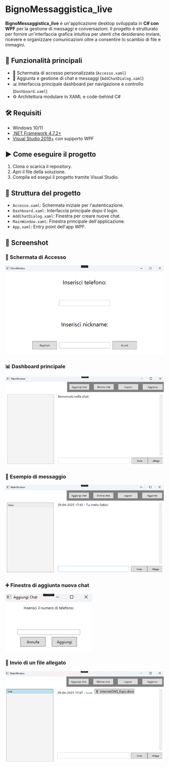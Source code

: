 # BignoMessaggistica_live

**BignoMessaggistica_live** è un'applicazione desktop sviluppata in **C# con WPF** per la gestione di messaggi e conversazioni. Il progetto è strutturato per fornire un'interfaccia grafica intuitiva per utenti che desiderano inviare, ricevere e organizzare comunicazioni oltre a consentire lo scambio di file e immagini.

## 🚀 Funzionalità principali

- 🔐 Schermata di accesso personalizzata (`Accesso.xaml`)
- 💬 Aggiunta e gestione di chat e messaggi (`AddChatDialog.xaml`)
- 📊 Interfaccia principale dashboard per navigazione e controllo (`Dashboard.xaml`)
- ⚙️ Architettura modulare in XAML e code-behind C#

## 🛠 Requisiti

- Windows 10/11
- [.NET Framework 4.7.2+](https://dotnet.microsoft.com/en-us/download/dotnet-framework)
- [Visual Studio 2019+](https://visualstudio.microsoft.com/) con supporto WPF

## ▶️ Come eseguire il progetto

1. Clona o scarica il repository.
2. Apri il file della soluzione.  
3. Compila ed esegui il progetto tramite Visual Studio.

## 📁 Struttura del progetto

- `Accesso.xaml`: Schermata iniziale per l'autenticazione.
- `Dashboard.xaml`: Interfaccia principale dopo il login.
- `AddChatDialog.xaml`: Finestra per creare nuove chat.
- `MainWindow.xaml`: Finestra principale dell'applicazione.
- `App.xaml`: Entry point dell'app WPF.

## 📸 Screenshot

### 🔐 Schermata di Accesso
![Accesso](images/accesso.png)

### 📊 Dashboard principale
![Dashboard](images/dashboard.png)

### 💬 Esempio di messaggio
![Messaggio](images/messaggio.png)

### ➕ Finestra di aggiunta nuova chat
![Add Chat](images/addchat.png)

### 📎 Invio di un file allegato
![Allegato](images/allegato.png)
